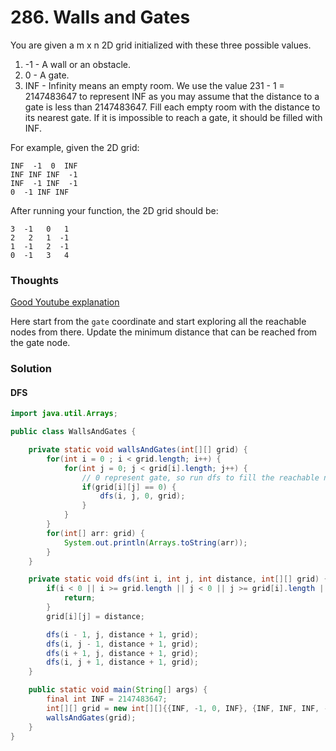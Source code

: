 # 286. Walls and Gates
You are given a m x n 2D grid initialized with these three possible values.

1. -1 - A wall or an obstacle. 
2. 0 - A gate. 
3. INF - Infinity means an empty room. We use the value 231 - 1 = 2147483647 to represent INF as you may assume that the distance to a gate is less than 2147483647. Fill each empty room with the distance to its nearest gate. If it is impossible to reach a gate, it should be filled with INF.

For example, given the 2D grid:

    INF  -1  0  INF
    INF INF INF  -1
    INF  -1 INF  -1
    0  -1 INF INF
After running your function, the 2D grid should be:

    3  -1   0   1
    2   2   1  -1
    1  -1   2  -1
    0  -1   3   4

### Thoughts
[Good Youtube explanation](https://www.youtube.com/watch?v=Pj9378ZsCh4)

Here start from the `gate` coordinate and start exploring all the reachable nodes from there. Update the minimum distance that can be reached from the gate node. 


### Solution

#### DFS 
```java
import java.util.Arrays;

public class WallsAndGates {

    private static void wallsAndGates(int[][] grid) {
        for(int i = 0 ; i < grid.length; i++) {
            for(int j = 0; j < grid[i].length; j++) {
                // 0 represent gate, so run dfs to fill the reachable nodes with minimum distance
                if(grid[i][j] == 0) {
                    dfs(i, j, 0, grid);
                }
            }
        }
        for(int[] arr: grid) {
            System.out.println(Arrays.toString(arr));
        }
    }

    private static void dfs(int i, int j, int distance, int[][] grid) {
        if(i < 0 || i >= grid.length || j < 0 || j >= grid[i].length || grid[i][j] < distance || grid[i][j] == -1) {
            return;
        }
        grid[i][j] = distance;

        dfs(i - 1, j, distance + 1, grid);
        dfs(i, j - 1, distance + 1, grid);
        dfs(i + 1, j, distance + 1, grid);
        dfs(i, j + 1, distance + 1, grid);
    }

    public static void main(String[] args) {
        final int INF = 2147483647;
        int[][] grid = new int[][]{{INF, -1, 0, INF}, {INF, INF, INF, -1}, {INF, -1, INF, -1}, {0, -1, INF, INF}};
        wallsAndGates(grid);
    }
}
```